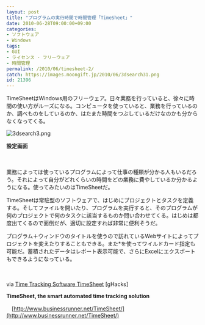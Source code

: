 ```yaml
---
layout: post
title: "プログラムの実行時間で時間管理「TimeSheet」"
date: 2010-06-28T09:00:00+09:00
categories:
- ソフトウェア
- Windows
tags: 
- GUI
- ライセンス - フリーウェア
- 時間管理
permalink: /2010/06/timesheet-2/
catch: https://images.moongift.jp/2010/06/3dsearch31.png
id: 21396
---
```

TimeSheetはWindows用のフリーウェア。日々業務を行っていると、徐々に時間の使い方がルーズになる。コンピュータを使っていると、業務を行っているのか、調べものをしているのか、はたまた時間をつぶしているだけなのかも分からなくなってくる。

  

![3dsearch3.png](https://images.moongift.jp/2010/06/3dsearch31.png)  
  
**設定画面**

  

　

  

業務によっては使っているプログラムによって仕事の種類が分かる人もいるだろう。それによって自分がどれくらいの時間をどの業務に費やしているか分かるようになる。使ってみたいのはTimeSheetだ。

  
<!--more-->

TimeSheetは常駐型のソフトウェアで、はじめにプロジェクトとタスクを定義する。そしてファイルを開いたり、プログラムを実行すると、そのプログラムが何のプロジェクトで何のタスクに該当するものか問い合わせてくる。はじめは都度出てくるので面倒だが、適切に設定すれば非常に便利そうだ。

  

プログラム＋ウィンドウのタイトルを使うので訪れているWebサイトによってプロジェクトを変えたりすることもできる。また\*を使ってワイルドカード指定も可能だ。蓄積されたデータはレポート表示可能で、さらにExcelにエクスポートもできるようになっている。

  

　

  

via [Time Tracking Software TimeSheet](http://www.ghacks.net/2010/06/14/time-tracking-software-timesheet/) [gHacks]

  

**TimeSheet, the smart automated time tracking solution**  
  
　[http://www.businessrunner.net/TimeSheet/](http://www.businessrunner.net/TimeSheet/)

  
